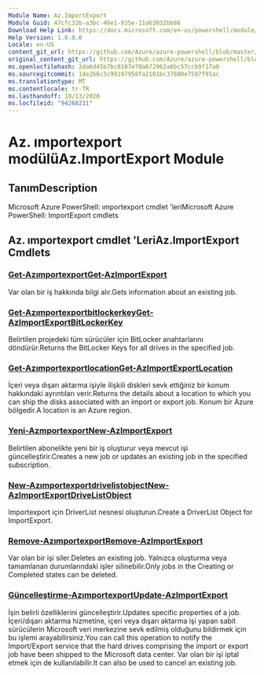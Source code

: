 ```yaml
---
Module Name: Az.ImportExport
Module Guid: 47cfc32b-a3bc-46e1-935e-11a63032bb86
Download Help Link: https://docs.microsoft.com/en-us/powershell/module/az.importexport
Help Version: 1.0.0.0
Locale: en-US
content_git_url: https://github.com/Azure/azure-powershell/blob/master/src/ImportExport/help/Az.ImportExport.md
original_content_git_url: https://github.com/Azure/azure-powershell/blob/master/src/ImportExport/help/Az.ImportExport.md
ms.openlocfilehash: 2da6d45b7bc8107e70a672962a6bc57ccb9f17a0
ms.sourcegitcommit: 1de2b6c3c99197958fa2101bc37680e7507f91ac
ms.translationtype: MT
ms.contentlocale: tr-TR
ms.lasthandoff: 10/13/2020
ms.locfileid: "94268231"
---
```

# <span data-ttu-id="f7c82-101">Az. ımportexport modülü</span><span class="sxs-lookup"><span data-stu-id="f7c82-101">Az.ImportExport Module</span></span>
## <span data-ttu-id="f7c82-102">Tanım</span><span class="sxs-lookup"><span data-stu-id="f7c82-102">Description</span></span>
<span data-ttu-id="f7c82-103">Microsoft Azure PowerShell: ımportexport cmdlet 'leri</span><span class="sxs-lookup"><span data-stu-id="f7c82-103">Microsoft Azure PowerShell: ImportExport cmdlets</span></span>

## <span data-ttu-id="f7c82-104">Az. ımportexport cmdlet 'Leri</span><span class="sxs-lookup"><span data-stu-id="f7c82-104">Az.ImportExport Cmdlets</span></span>
### [<span data-ttu-id="f7c82-105">Get-Azımportexport</span><span class="sxs-lookup"><span data-stu-id="f7c82-105">Get-AzImportExport</span></span>](Get-AzImportExport.md)
<span data-ttu-id="f7c82-106">Var olan bir iş hakkında bilgi alır.</span><span class="sxs-lookup"><span data-stu-id="f7c82-106">Gets information about an existing job.</span></span>

### [<span data-ttu-id="f7c82-107">Get-Azımportexportbitlockerkey</span><span class="sxs-lookup"><span data-stu-id="f7c82-107">Get-AzImportExportBitLockerKey</span></span>](Get-AzImportExportBitLockerKey.md)
<span data-ttu-id="f7c82-108">Belirtilen projedeki tüm sürücüler için BitLocker anahtarlarını döndürür.</span><span class="sxs-lookup"><span data-stu-id="f7c82-108">Returns the BitLocker Keys for all drives in the specified job.</span></span>

### [<span data-ttu-id="f7c82-109">Get-Azımportexportlocation</span><span class="sxs-lookup"><span data-stu-id="f7c82-109">Get-AzImportExportLocation</span></span>](Get-AzImportExportLocation.md)
<span data-ttu-id="f7c82-110">İçeri veya dışarı aktarma işiyle ilişkili diskleri sevk ettiğiniz bir konum hakkındaki ayrıntıları verir.</span><span class="sxs-lookup"><span data-stu-id="f7c82-110">Returns the details about a location to which you can ship the disks associated with an import or export job.</span></span>
<span data-ttu-id="f7c82-111">Konum bir Azure bölgedir.</span><span class="sxs-lookup"><span data-stu-id="f7c82-111">A location is an Azure region.</span></span>

### [<span data-ttu-id="f7c82-112">Yeni-Azmportexport</span><span class="sxs-lookup"><span data-stu-id="f7c82-112">New-AzImportExport</span></span>](New-AzImportExport.md)
<span data-ttu-id="f7c82-113">Belirtilen abonelikte yeni bir iş oluşturur veya mevcut işi güncelleştirir.</span><span class="sxs-lookup"><span data-stu-id="f7c82-113">Creates a new job or updates an existing job in the specified subscription.</span></span>

### [<span data-ttu-id="f7c82-114">New-Azımportexportdrivelistobject</span><span class="sxs-lookup"><span data-stu-id="f7c82-114">New-AzImportExportDriveListObject</span></span>](New-AzImportExportDriveListObject.md)
<span data-ttu-id="f7c82-115">Importexport için DriverList nesnesi oluşturun.</span><span class="sxs-lookup"><span data-stu-id="f7c82-115">Create a DriverList Object for ImportExport.</span></span>

### [<span data-ttu-id="f7c82-116">Remove-Azımportexport</span><span class="sxs-lookup"><span data-stu-id="f7c82-116">Remove-AzImportExport</span></span>](Remove-AzImportExport.md)
<span data-ttu-id="f7c82-117">Var olan bir işi siler.</span><span class="sxs-lookup"><span data-stu-id="f7c82-117">Deletes an existing job.</span></span>
<span data-ttu-id="f7c82-118">Yalnızca oluşturma veya tamamlanan durumlarındaki işler silinebilir.</span><span class="sxs-lookup"><span data-stu-id="f7c82-118">Only jobs in the Creating or Completed states can be deleted.</span></span>

### [<span data-ttu-id="f7c82-119">Güncelleştirme-Azımportexport</span><span class="sxs-lookup"><span data-stu-id="f7c82-119">Update-AzImportExport</span></span>](Update-AzImportExport.md)
<span data-ttu-id="f7c82-120">İşin belirli özelliklerini güncelleştirir.</span><span class="sxs-lookup"><span data-stu-id="f7c82-120">Updates specific properties of a job.</span></span>
<span data-ttu-id="f7c82-121">İçeri/dışarı aktarma hizmetine, içeri veya dışarı aktarma işi yapan sabit sürücülerin Microsoft veri merkezine sevk edilmiş olduğunu bildirmek için bu işlemi arayabilirsiniz.</span><span class="sxs-lookup"><span data-stu-id="f7c82-121">You can call this operation to notify the Import/Export service that the hard drives comprising the import or export job have been shipped to the Microsoft data center.</span></span>
<span data-ttu-id="f7c82-122">Var olan bir işi iptal etmek için de kullanılabilir.</span><span class="sxs-lookup"><span data-stu-id="f7c82-122">It can also be used to cancel an existing job.</span></span>

